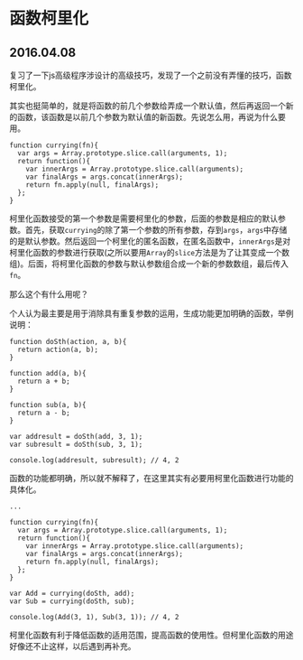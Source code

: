 # 函数柯里化
## 2016.04.08

复习了一下js高级程序涉设计的高级技巧，发现了一个之前没有弄懂的技巧，函数柯里化。

其实也挺简单的，就是将函数的前几个参数给弄成一个默认值，然后再返回一个新的函数，该函数是以前几个参数为默认值的新函数。先说怎么用，再说为什么要用。

```
function currying(fn){
  var args = Array.prototype.slice.call(arguments, 1);
  return function(){
    var innerArgs = Array.prototype.slice.call(arguments);
    var finalArgs = args.concat(innerArgs);
    return fn.apply(null, finalArgs);
  };
}
```

柯里化函数接受的第一个参数是需要柯里化的参数，后面的参数是相应的默认参数。首先，获取`currying`的除了第一个参数的所有参数，存到`args`，`args`中存储的是默认参数。然后返回一个柯里化的匿名函数，在匿名函数中，`innerArgs`是对柯里化函数的参数进行获取(之所以要用`Array`的`slice`方法是为了让其变成一个数组)。后面，将柯里化函数的参数与默认参数组合成一个新的参数数组，最后传入`fn`。

那么这个有什么用呢？

个人认为最主要是用于消除具有重复参数的运用，生成功能更加明确的函数，举例说明：

```
function doSth(action, a, b){
  return action(a, b);
}

function add(a, b){
  return a + b;
}

function sub(a, b){
  return a - b;
}

var addresult = doSth(add, 3, 1);
var subresult = doSth(sub, 3, 1);

console.log(addresult, subresult); // 4, 2
```

函数的功能都明确，所以就不解释了，在这里其实有必要用柯里化函数进行功能的具体化。

```
...

function currying(fn){
  var args = Array.prototype.slice.call(arguments, 1);
  return function(){
    var innerArgs = Array.prototype.slice.call(arguments);
    var finalArgs = args.concat(innerArgs);
    return fn.apply(null, finalArgs);
  };
}

var Add = currying(doSth, add);
var Sub = currying(doSth, sub);

console.log(Add(3, 1), Sub(3, 1)); // 4, 2

```

柯里化函数有利于降低函数的适用范围，提高函数的使用性。但柯里化函数的用途好像还不止这样，以后遇到再补充。
